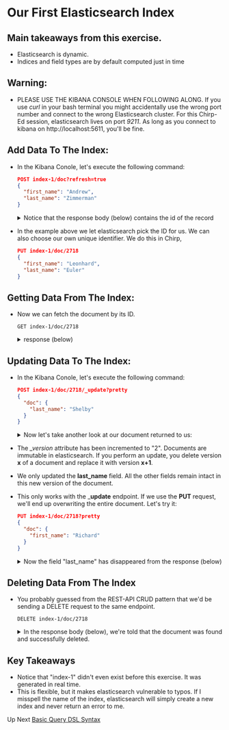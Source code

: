 # Our First Elasticsearch Index

## Main takeaways from this exercise.
  - Elasticsearch is dynamic.
  - Indices and field types are by default computed just in time

## Warning:
  - PLEASE USE THE KIBANA CONSOLE WHEN FOLLOWING ALONG.  If you use *curl* in your bash terminal you might accidentally use the wrong port number and connect to the wrong Elasticsearch cluster.  For this Chirp-Ed session, elasticsearch lives on port *9211*.  As long as you connect to kibana on http://localhost:5611, you'll be fine.

## Add Data To The Index:

- In the Kibana Conole, let's execute the following command:

  ```json
  POST index-1/doc?refresh=true
  {
    "first_name": "Andrew",
    "last_name": "Zimmerman"
  }
  ```

  <details><summary>Notice that the response body (below) contains the id of the record</summary>
  <p>

  ```json
  {
    "_index": "index-1",
    "_type": "doc",
    "_id": "AW3eJDcBwmLbVN91LFF7",
    "_version": 1,
    "result": "created",
    "forced_refresh": true,
    "_shards": {
      "total": 2,
      "successful": 1,
      "failed": 0
    },
    "created": true
  }

  ```

  </p>
  </details>

- In the example above we let elasticsearch pick the ID for us.  We can also choose our own unique identifier.  We do this in Chirp, 

  ```json
  PUT index-1/doc/2718
  {
    "first_name": "Leonhard",
    "last_name": "Euler"
  }
  ```

## Getting Data From The Index:

- Now we can fetch the document by its ID.

  ```
  GET index-1/doc/2718
  ```

  <details><summary>response (below)</summary>
  <p>

  ```json
  {
    "_index": "index-1",
    "_type": "doc",
    "_id": "2718",
    "_version": 1,
    "found": true,
    "_source": {
      "first_name": "Leonhard",
      "last_name": "Euler"
    }
  }
  ```

  </p>
  </details>

## Updating Data To The Index:

- In the Kibana Conole, let's execute the following command:

  ```json
  POST index-1/doc/2718/_update?pretty
  {
    "doc": {
      "last_name": "Shelby"
    }
  }
  ```

  <details>
  <summary>Now let's take another look at our document returned to us:</summary>
  <p>

    ```json
    {
      "_index": "index-1",
      "_type": "doc",
      "_id": "2718",
      "_version": 2,
      "found": true,
      "_source": {
        "first_name": "Leonhard",
        "last_name": "Shelby"
      }
    }
    ```
  </p>
  </details>

- The *_version* attribute has been incremented to "2".  Documents are immutable in elasticsearch.  If you perform an update, you delete version __x__ of a document and replace it with version __x+1__.
- We only updated the __last_name__ field.  All the other fields remain intact in this new version of the document.

- This only works with the ___update__ endpoint.  If we use the __PUT__ request, we'll end up overwriting the entire document.  Let's try it:

  ```json
  PUT index-1/doc/2718?pretty
  {
    "doc": {
      "first_name": "Richard"
    }
  }
  ```

  <details>
  <summary>Now the field "last_name" has disappeared from the response (below)</summary>
  <p>

    ```json
    {
      "_index": "index-1",
      "_type": "doc",
      "_id": "2718",
      "_version": 3,
      "found": true,
      "_source": {
        "first_name": "Richard"
      }
    }
    ```
  </p>
  </details>

## Deleting Data From The Index

- You probably guessed from the REST-API CRUD pattern that we'd be sending a DELETE request to the same endpoint.

  ```
  DELETE index-1/doc/2718
  ```

  <details><summary>In the response body (below), we're told that the document was found and successfully deleted.</summary>
  <p>

  ```json  
  {
    "found": true,
    "_index": "index-1",
    "_type": "doc",
    "_id": "2718",
    "_version": 2,
    "result": "deleted",
    "_shards": {
      "total": 2,
      "successful": 1,
      "failed": 0
    }
  }
  ```
  </p>
  </details>

## Key Takeaways

- Notice that "index-1" didn't even exist before this exercise.  It was generated in real time.
- This is flexible, but it makes elasticsearch vulnerable to typos.  If I misspell the name of the index, elasticsearch will simply create a new index and never return an error to me.

Up Next [Basic Query DSL Syntax](query_syntax.md)
